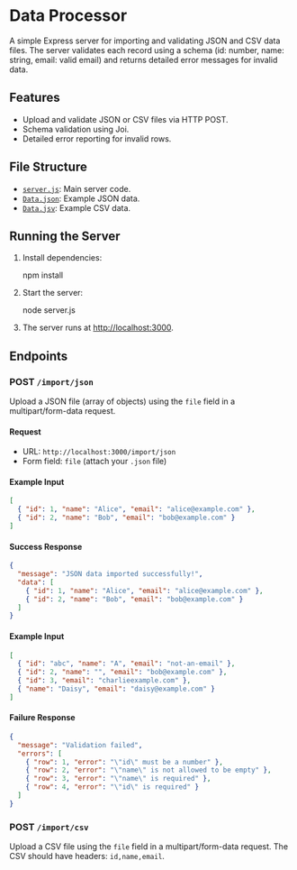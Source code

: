 # Data Processor

A simple Express server for importing and validating JSON and CSV data files. The server validates each record using a schema (id: number, name: string, email: valid email) and returns detailed error messages for invalid data.


## Features

- Upload and validate JSON or CSV files via HTTP POST.
- Schema validation using Joi.
- Detailed error reporting for invalid rows.


## File Structure

- [`server.js`](server.js): Main server code.
- [`Data.json`](Data.json): Example JSON data.
- [`Data.jsv`](Data.jsv): Example CSV data.


## Running the Server

1. Install dependencies:

   npm install

2. Start the server:

   node server.js

3. The server runs at [http://localhost:3000](http://localhost:3000).


## Endpoints

### POST `/import/json`

Upload a JSON file (array of objects) using the `file` field in a multipart/form-data request.


#### Request

- URL: `http://localhost:3000/import/json`
- Form field: `file` (attach your `.json` file)


#### Example Input

```json
[
  { "id": 1, "name": "Alice", "email": "alice@example.com" },
  { "id": 2, "name": "Bob", "email": "bob@example.com" }
]
```


#### Success Response

```json
{
  "message": "JSON data imported successfully!",
  "data": [
    { "id": 1, "name": "Alice", "email": "alice@example.com" },
    { "id": 2, "name": "Bob", "email": "bob@example.com" }
  ]
}
```


#### Example Input

```json
[
  { "id": "abc", "name": "A", "email": "not-an-email" },
  { "id": 2, "name": "", "email": "bob@example.com" },
  { "id": 3, "email": "charlieexample.com" },
  { "name": "Daisy", "email": "daisy@example.com" }
]
```


#### Failure Response

```json
{
  "message": "Validation failed",
  "errors": [
    { "row": 1, "error": "\"id\" must be a number" },
    { "row": 2, "error": "\"name\" is not allowed to be empty" },
    { "row": 3, "error": "\"name\" is required" },
    { "row": 4, "error": "\"id\" is required" }
  ]
}
```


### POST `/import/csv`

Upload a CSV file using the `file` field in a multipart/form-data request. The CSV should have headers: `id,name,email`.

##